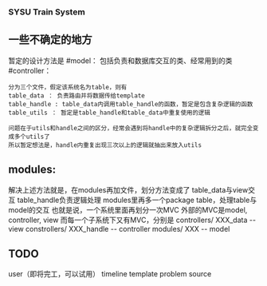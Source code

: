 ### SYSU Train System

## 一些不确定的地方
暂定的设计方法是
#model：
包括负责和数据库交互的类、经常用到的类
#controller： 
```
分为三个文件，假定该系统名为table，则有
table_data ： 负责路由并将数据传给template
table_handle : table_data内调用table_handle的函数，暂定是包含复杂逻辑的函数
table_utils ： 暂定是table_handle和table_data中重复使用的逻辑

问题在于utils和handle之间的区分，经常会遇到将handle中的复杂逻辑拆分之后，就完全变成多个utils了
所以暂定想法是，handle内重复出现三次以上的逻辑就抽出来放入utils
```

## modules:
解决上述方法就是，在modules再加文件，划分方法变成了
table\_data与view交互
table\_handle负责逻辑处理
modules里再多一个package table，处理table与model的交互
也就是说，一个系统里面再划分一次MVC
外部的MVC是model, controller, view
而每一个子系统下又有MVC，分别是
controllers/ XXX\_data -- view
constrollers/ XXX\_handle -- controller
modules/ XXX -- model


## TODO
user（即将完工，可以试用）
timeline
template
problem
source
